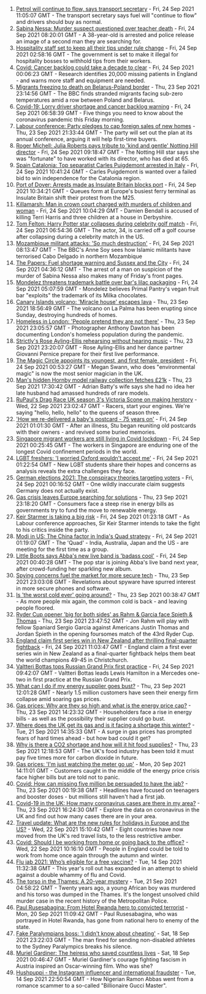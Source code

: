 1. [Petrol will continue to flow, says transport secretary](https://www.bbc.co.uk/news/business-58673567?at_medium=RSS&at_campaign=KARANGA) - Fri, 24 Sep 2021 11:05:07 GMT - The transport secretary says fuel will "continue to flow" and drivers should buy as normal.
2. [Sabina Nessa: Murder suspect questioned over teacher death](https://www.bbc.co.uk/news/uk-england-london-58675198?at_medium=RSS&at_campaign=KARANGA) - Fri, 24 Sep 2021 08:20:01 GMT - A 38-year-old is arrested and police release an image of a second man they are searching for.
3. [Hospitality staff set to keep all their tips under rule change](https://www.bbc.co.uk/news/business-58669632?at_medium=RSS&at_campaign=KARANGA) - Fri, 24 Sep 2021 02:58:16 GMT - The government is set to make it illegal for hospitality bosses to withhold tips from their workers.
4. [Covid: Cancer backlog could take a decade to clear](https://www.bbc.co.uk/news/health-58670553?at_medium=RSS&at_campaign=KARANGA) - Fri, 24 Sep 2021 00:06:23 GMT - Research identifies 20,000 missing patients in England - and warns more staff and equipment are needed.
5. [Migrants freezing to death on Belarus-Poland border](https://www.bbc.co.uk/news/world-europe-58671941?at_medium=RSS&at_campaign=KARANGA) - Thu, 23 Sep 2021 23:14:56 GMT - The BBC finds stranded migrants facing sub-zero temperatures amid a row between Poland and Belarus.
6. [Covid-19: Lorry driver shortage and cancer backlog warning](https://www.bbc.co.uk/news/uk-58652329?at_medium=RSS&at_campaign=KARANGA) - Fri, 24 Sep 2021 06:58:39 GMT - Five things you need to know about the coronavirus pandemic this Friday morning.
7. [Labour conference: Party pledges to cap foreign sales of new homes](https://www.bbc.co.uk/news/uk-politics-58670355?at_medium=RSS&at_campaign=KARANGA) - Thu, 23 Sep 2021 21:33:44 GMT - The party will set out the plan at its annual conference, arguing it will help first-time buyers.
8. [Roger Michell: Julia Roberts pays tribute to 'kind and gentle' Notting Hill director](https://www.bbc.co.uk/news/entertainment-arts-58675644?at_medium=RSS&at_campaign=KARANGA) - Fri, 24 Sep 2021 09:18:47 GMT - The Notting Hill star says she was "fortunate" to have worked with its director, who has died at 65.
9. [Spain Catalonia: Top separatist Carles Puigdemont arrested in Italy](https://www.bbc.co.uk/news/world-europe-58674176?at_medium=RSS&at_campaign=KARANGA) - Fri, 24 Sep 2021 10:41:24 GMT - Carles Puigdemont is wanted over a failed bid to win independence for the Catalonia region.
10. [Port of Dover: Arrests made as Insulate Britain blocks port](https://www.bbc.co.uk/news/uk-england-kent-58676610?at_medium=RSS&at_campaign=KARANGA) - Fri, 24 Sep 2021 10:34:21 GMT - Queues form at Europe's busiest ferry terminal as Insulate Britain shift their protest from the M25.
11. [Killamarsh: Man in crown court charged with murders of children and woman](https://www.bbc.co.uk/news/uk-england-derbyshire-58676080?at_medium=RSS&at_campaign=KARANGA) - Fri, 24 Sep 2021 10:04:29 GMT - Damien Bendall is accused of killing Terri Harris and three children at a house in Derbyshire.
12. [Tom Felton: Harry Potter star collapses during celebrity golf match](https://www.bbc.co.uk/news/world-us-canada-58673550?at_medium=RSS&at_campaign=KARANGA) - Fri, 24 Sep 2021 06:54:36 GMT - The actor, 34, is carried off a golf course after collapsing during a celebrity match in the US.
13. [Mozambique militant attacks: 'So much destruction'](https://www.bbc.co.uk/news/world-africa-58671942?at_medium=RSS&at_campaign=KARANGA) - Fri, 24 Sep 2021 08:13:47 GMT - The BBC's Anne Soy sees how Islamic militants have terrorised Cabo Delgado in northern Mozambique
14. [The Papers: Fuel shortage warning and Sussex and the City](https://www.bbc.co.uk/news/blogs-the-papers-58673167?at_medium=RSS&at_campaign=KARANGA) - Fri, 24 Sep 2021 04:36:12 GMT - The arrest of a man on suspicion of the murder of Sabina Nessa also makes many of Friday's front pages.
15. [Mondelez threatens trademark battle over bar's lilac packaging](https://www.bbc.co.uk/news/uk-england-london-58642113?at_medium=RSS&at_campaign=KARANGA) - Fri, 24 Sep 2021 05:07:59 GMT - Mondelez believes Primal Pantry's vegan fruit bar "exploits" the trademark of its Milka chocolates.
16. [Canary Islands volcano: 'Miracle house' escapes lava](https://www.bbc.co.uk/news/world-europe-58672303?at_medium=RSS&at_campaign=KARANGA) - Thu, 23 Sep 2021 18:56:49 GMT - The volcano on La Palma has been erupting since Sunday, destroying hundreds of homes.
17. [Homeless in London: 'People pretend they are not there'](https://www.bbc.co.uk/news/uk-england-london-58639151?at_medium=RSS&at_campaign=KARANGA) - Thu, 23 Sep 2021 23:05:57 GMT - Photographer Anthony Dawton has been documenting London's homeless population during the pandemic.
18. [Strictly's Rose Ayling-Ellis rehearsing without hearing music](https://www.bbc.co.uk/news/entertainment-arts-58658886?at_medium=RSS&at_campaign=KARANGA) - Thu, 23 Sep 2021 23:20:07 GMT - Rose Ayling-Ellis and her dance partner Giovanni Pernice prepare for their first live performance.
19. [The Magic Circle appoints its youngest, and first female, president](https://www.bbc.co.uk/news/newsbeat-58666725?at_medium=RSS&at_campaign=KARANGA) - Fri, 24 Sep 2021 00:53:27 GMT - Megan Swann, who does "environmental magic" is now the most senior magician in the UK.
20. [Man's hidden Hornby model railway collection fetches £21k](https://www.bbc.co.uk/news/uk-england-humber-58668109?at_medium=RSS&at_campaign=KARANGA) - Thu, 23 Sep 2021 17:30:42 GMT - Adrian Batty's wife says she had no idea her late husband had amassed hundreds of rare models.
21. [RuPaul's Drag Race UK season 3's Victoria Scone on making herstory](https://www.bbc.co.uk/news/entertainment-arts-58656172?at_medium=RSS&at_campaign=KARANGA) - Wed, 22 Sep 2021 23:02:47 GMT - Racers, start your engines. We're saying "hello, hello, hello" to the queens of season three.
22. ['How we re-delivered a baby's postcard - 75 years on'](https://www.bbc.co.uk/news/stories-58585540?at_medium=RSS&at_campaign=KARANGA) - Fri, 24 Sep 2021 01:01:30 GMT - After an illness, Stu began reuniting old postcards with their owners - and revived some buried memories.
23. [Singapore migrant workers are still living in Covid lockdown](https://www.bbc.co.uk/news/world-asia-58580337?at_medium=RSS&at_campaign=KARANGA) - Fri, 24 Sep 2021 00:25:45 GMT - The workers in Singapore are enduring one of the longest Covid confinement periods in the world.
24. [LGBT freshers: 'I worried Oxford wouldn't accept me'](https://www.bbc.co.uk/news/education-58652371?at_medium=RSS&at_campaign=KARANGA) - Fri, 24 Sep 2021 01:22:54 GMT - New LGBT students share their hopes and concerns as analysis reveals the extra challenges they face.
25. [German elections 2021: The conspiracy theories targeting voters](https://www.bbc.co.uk/news/world-europe-58655702?at_medium=RSS&at_campaign=KARANGA) - Fri, 24 Sep 2021 00:16:52 GMT - One wildly inaccurate claim suggests Germany does not actually exist.
26. [Gas crisis leaves Europe searching for solutions](https://www.bbc.co.uk/news/world-europe-58650634?at_medium=RSS&at_campaign=KARANGA) - Thu, 23 Sep 2021 23:18:20 GMT - Consumers face a steep rise in energy bills as governments try to fund the move to renewable energy.
27. [Keir Starmer is taking a big risk](https://www.bbc.co.uk/news/uk-politics-58666569?at_medium=RSS&at_campaign=KARANGA) - Fri, 24 Sep 2021 01:23:18 GMT - As Labour conference approaches, Sir Keir Starmer intends to take the fight to his critics inside the party.
28. [Modi in US: The China factor in India's Quad strategy](https://www.bbc.co.uk/news/world-asia-india-58662655?at_medium=RSS&at_campaign=KARANGA) - Fri, 24 Sep 2021 01:19:07 GMT - The 'Quad' - India, Australia, Japan and the US - are meeting for the first time as a group.
29. [Little Boots says Abba's new live band is 'badass cool'](https://www.bbc.co.uk/news/entertainment-arts-58649415?at_medium=RSS&at_campaign=KARANGA) - Fri, 24 Sep 2021 00:40:28 GMT - The pop star is joining Abba's live band next year, after crowd-funding her sparkling new album.
30. [Spying concerns fuel the market for more secure tech](https://www.bbc.co.uk/news/business-58543977?at_medium=RSS&at_campaign=KARANGA) - Thu, 23 Sep 2021 23:03:08 GMT - Revelations about spyware have spurred interest in more secure phones and software.
31. [Is 'the worst cold ever' going around?](https://www.bbc.co.uk/news/newsbeat-58624295?at_medium=RSS&at_campaign=KARANGA) - Thu, 23 Sep 2021 00:38:47 GMT - As more people mix again, the common cold is back - and leaving people floored.
32. [Ryder Cup opener 'big for both sides' as Rahm & Garcia face Spieth & Thomas](https://www.bbc.co.uk/sport/golf/58672860?at_medium=RSS&at_campaign=KARANGA) - Thu, 23 Sep 2021 23:47:52 GMT - Jon Rahm will play with fellow Spaniard Sergio Garcia against Americans Justin Thomas and Jordan Spieth in the opening foursomes match of the 43rd Ryder Cup.
33. [England claim first series win in New Zealand after thrilling final-quarter fightback](https://www.bbc.co.uk/sport/netball/58677024?at_medium=RSS&at_campaign=KARANGA) - Fri, 24 Sep 2021 11:03:47 GMT - England claim a first ever series win in New Zealand as a final-quarter fightback helps them beat the world champions 49-45 in Christchurch.
34. [Valtteri Bottas tops Russian Grand Prix first practice](https://www.bbc.co.uk/sport/formula1/58677056?at_medium=RSS&at_campaign=KARANGA) - Fri, 24 Sep 2021 09:42:07 GMT - Valtteri Bottas leads Lewis Hamilton in a Mercedes one-two in first practice at the Russian Grand Prix.
35. [What can I do if my energy supplier goes bust?](https://www.bbc.co.uk/news/business-58662667?at_medium=RSS&at_campaign=KARANGA) - Thu, 23 Sep 2021 12:01:28 GMT - Nearly 1.5 million customers have seen their energy firm collapse amid soaring gas prices.
36. [Gas prices: Why are they so high and what is the energy price cap?](https://www.bbc.co.uk/news/business-58090533?at_medium=RSS&at_campaign=KARANGA) - Thu, 23 Sep 2021 14:23:32 GMT - Householders face a rise in energy bills - as well as the possibility their supplier could go bust.
37. [Where does the UK get its gas and is it facing a shortage this winter?](https://www.bbc.co.uk/news/business-58637094?at_medium=RSS&at_campaign=KARANGA) - Tue, 21 Sep 2021 14:35:33 GMT - A surge in gas prices has prompted fears of hard times ahead - but how bad could it get?
38. [Why is there a CO2 shortage and how will it hit food supplies?](https://www.bbc.co.uk/news/explainers-58626935?at_medium=RSS&at_campaign=KARANGA) - Thu, 23 Sep 2021 12:18:53 GMT - The UK's food industry has been told it must pay five times more for carbon dioxide in future.
39. [Gas prices: 'I'm just watching the meter go up'](https://www.bbc.co.uk/news/business-58626018?at_medium=RSS&at_campaign=KARANGA) - Mon, 20 Sep 2021 14:11:01 GMT - Customers caught in the middle of the energy price crisis face higher bills but are told not to panic.
40. [Covid: How can missing five million be persuaded to have the jab?](https://www.bbc.co.uk/news/health-58594542?at_medium=RSS&at_campaign=KARANGA) - Thu, 23 Sep 2021 00:19:38 GMT - Headlines have focused on teenagers and booster doses - but millions still haven't had a first jab.
41. [Covid-19 in the UK: How many coronavirus cases are there in my area?](https://www.bbc.co.uk/news/uk-51768274?at_medium=RSS&at_campaign=KARANGA) - Thu, 23 Sep 2021 16:24:30 GMT - Explore the data on coronavirus in the UK and find out how many cases there are in your area.
42. [Travel update: What are the new rules for holidays in Europe and the US?](https://www.bbc.co.uk/news/explainers-52544307?at_medium=RSS&at_campaign=KARANGA) - Wed, 22 Sep 2021 15:10:42 GMT - Eight countries have now moved from the UK's red travel lists, to the less restrictive amber.
43. [Covid: Should I be working from home or going back to the office?](https://www.bbc.co.uk/news/business-52567567?at_medium=RSS&at_campaign=KARANGA) - Wed, 22 Sep 2021 10:16:10 GMT - People in England could be told to work from home once again through the autumn and winter.
44. [Flu jab 2021: Who’s eligible for a free vaccine?](https://www.bbc.co.uk/news/health-53847025?at_medium=RSS&at_campaign=KARANGA) - Tue, 14 Sep 2021 11:32:38 GMT - This year's roll out has expanded in an attempt to shield against a double whammy of flu and Covid.
45. [The torso in the Thames: A 20-year mystery](https://www.bbc.co.uk/news/uk-58415046?at_medium=RSS&at_campaign=KARANGA) - Tue, 21 Sep 2021 04:58:22 GMT - Twenty years ago, a young African boy was murdered and his torso was dumped in the Thames. It's the longest unsolved child murder case in the recent history of the Metropolitan Police.
46. [Paul Rusesabagina: From Hotel Rwanda hero to convicted terrorist](https://www.bbc.co.uk/news/world-africa-58604468?at_medium=RSS&at_campaign=KARANGA) - Mon, 20 Sep 2021 11:09:42 GMT - Paul Rusesabagina, who was portrayed in Hotel Rwanda, has gone from national hero to enemy of the state.
47. [Fake Paralympians boss: 'I didn't know about cheating'](https://www.bbc.co.uk/news/stories-58598677?at_medium=RSS&at_campaign=KARANGA) - Sat, 18 Sep 2021 23:22:03 GMT - The man fined for sending non-disabled athletes to the Sydney Paralympics breaks his silence.
48. [Muriel Gardiner: The heiress who saved countless lives](https://www.bbc.co.uk/news/uk-england-london-58399839?at_medium=RSS&at_campaign=KARANGA) - Sat, 18 Sep 2021 00:46:47 GMT - Muriel Gardiner's courage fighting fascism in Austria inspired an Oscar-winning film. Who was she?
49. [Hushpuppi - the Instagram influencer and international fraudster](https://www.bbc.co.uk/news/world-africa-58553109?at_medium=RSS&at_campaign=KARANGA) - Tue, 14 Sep 2021 22:50:54 GMT - How Nigerian Ramon Abbas went from a romance scammer to a so-called "Billionaire Gucci Master".

